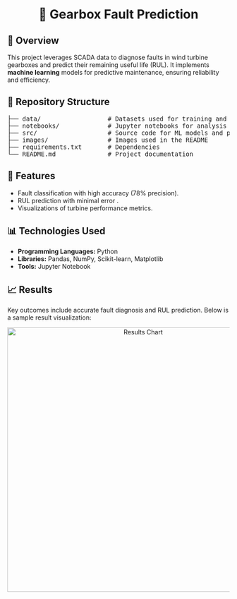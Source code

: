 <h1 align="center">🔧 Gearbox Fault Prediction</h1>

<p align="center">
</p>

<h2>📖 Overview</h2>
<p>
This project leverages SCADA data to diagnose faults in wind turbine gearboxes and predict their remaining useful life (RUL). 
It implements <strong>machine learning</strong> models for predictive maintenance, ensuring reliability and efficiency.
</p>

<h2>📂 Repository Structure</h2>
<pre>
├── data/                  # Datasets used for training and testing
├── notebooks/             # Jupyter notebooks for analysis
├── src/                   # Source code for ML models and preprocessing
├── images/                # Images used in the README
├── requirements.txt       # Dependencies
└── README.md              # Project documentation
</pre>

<h2>🚀 Features</h2>
<ul>
  <li>Fault classification with high accuracy (78% precision).</li>
  <li>RUL prediction with minimal error .</li>
  <li>Visualizations of turbine performance metrics.</li>
</ul>

<h2>📊 Technologies Used</h2>
<ul>
  <li><strong>Programming Languages:</strong> Python</li>
  <li><strong>Libraries:</strong> Pandas, NumPy, Scikit-learn, Matplotlib</li>
  <li><strong>Tools:</strong> Jupyter Notebook</li>
</ul>

<h2>📈 Results</h2>
<p>
Key outcomes include accurate fault diagnosis and RUL prediction. Below is a sample result visualization:
</p>
<p align="center">
  <img src="" alt="Results Chart" width="600">
</p>
